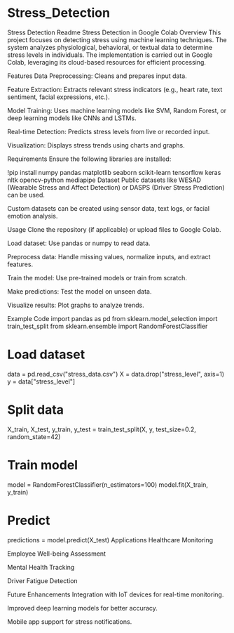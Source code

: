# Stress_Detection


Stress Detection Readme
Stress Detection in Google Colab
Overview
This project focuses on detecting stress using machine learning techniques. The system analyzes physiological, behavioral, or textual data to determine stress levels in individuals. The implementation is carried out in Google Colab, leveraging its cloud-based resources for efficient processing.

Features
Data Preprocessing: Cleans and prepares input data.

Feature Extraction: Extracts relevant stress indicators (e.g., heart rate, text sentiment, facial expressions, etc.).

Model Training: Uses machine learning models like SVM, Random Forest, or deep learning models like CNNs and LSTMs.

Real-time Detection: Predicts stress levels from live or recorded input.

Visualization: Displays stress trends using charts and graphs.

Requirements
Ensure the following libraries are installed:

!pip install numpy pandas matplotlib seaborn scikit-learn tensorflow keras nltk opencv-python mediapipe
Dataset
Public datasets like WESAD (Wearable Stress and Affect Detection) or DASPS (Driver Stress Prediction) can be used.

Custom datasets can be created using sensor data, text logs, or facial emotion analysis.

Usage
Clone the repository (if applicable) or upload files to Google Colab.

Load dataset: Use pandas or numpy to read data.

Preprocess data: Handle missing values, normalize inputs, and extract features.

Train the model: Use pre-trained models or train from scratch.

Make predictions: Test the model on unseen data.

Visualize results: Plot graphs to analyze trends.

Example Code
import pandas as pd
from sklearn.model_selection import train_test_split
from sklearn.ensemble import RandomForestClassifier

# Load dataset
data = pd.read_csv("stress_data.csv")
X = data.drop("stress_level", axis=1)
y = data["stress_level"]

# Split data
X_train, X_test, y_train, y_test = train_test_split(X, y, test_size=0.2, random_state=42)

# Train model
model = RandomForestClassifier(n_estimators=100)
model.fit(X_train, y_train)

# Predict
predictions = model.predict(X_test)
Applications
Healthcare Monitoring

Employee Well-being Assessment

Mental Health Tracking

Driver Fatigue Detection

Future Enhancements
Integration with IoT devices for real-time monitoring.

Improved deep learning models for better accuracy.

Mobile app support for stress notifications.


